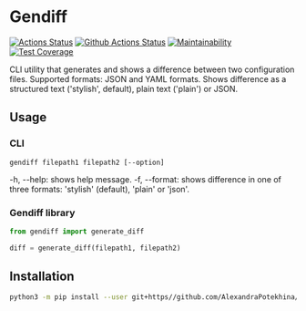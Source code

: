 # Gendiff
[![Actions Status](https://github.com/AlexandraPotekhina/python-project-50/actions/workflows/hexlet-check.yml/badge.svg)](https://github.com/AlexandraPotekhina/python-project-50/actions)
[![Github Actions Status](https://github.com/AlexandraPotekhina/python-project-50/workflows/Python%20CI/badge.svg)](https://github.com/AlexandraPotekhina/python-project-50/actions)
[![Maintainability](https://api.codeclimate.com/v1/badges/ba3b488889266f66e581/maintainability)](https://codeclimate.com/github/AlexandraPotekhina/python-project-50/maintainability)
[![Test Coverage](https://api.codeclimate.com/v1/badges/ba3b488889266f66e581/test_coverage)](https://codeclimate.com/github/AlexandraPotekhina/python-project-50/test_coverage)

CLI utility that generates and shows a difference between two configuration files. 
Supported formats: JSON and YAML formats.
Shows difference as a structured text ('stylish', default), plain text ('plain') or JSON.

## Usage

### CLI

```
gendiff filepath1 filepath2 [--option]
```

-h, --help: shows help message.
-f, --format: shows difference in one of three formats: 'stylish' (default), 'plain' or 'json'.

### Gendiff library

```python
from gendiff import generate_diff

diff = generate_diff(filepath1, filepath2)
```

## Installation

```bash
python3 -m pip install --user git+https//github.com/AlexandraPotekhina/python-project-50.hit
```